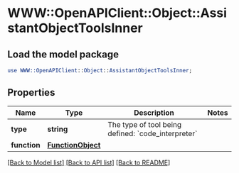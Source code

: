 # WWW::OpenAPIClient::Object::AssistantObjectToolsInner

## Load the model package
```perl
use WWW::OpenAPIClient::Object::AssistantObjectToolsInner;
```

## Properties
Name | Type | Description | Notes
------------ | ------------- | ------------- | -------------
**type** | **string** | The type of tool being defined: &#x60;code_interpreter&#x60; | 
**function** | [**FunctionObject**](FunctionObject.md) |  | 

[[Back to Model list]](../README.md#documentation-for-models) [[Back to API list]](../README.md#documentation-for-api-endpoints) [[Back to README]](../README.md)


